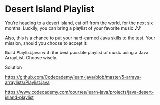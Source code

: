 # Desert Island Playlist

You’re heading to a desert island, cut off from the world, for the next six months. Luckily, you can bring a playlist of your favorite music ♪♪

Also, this is a chance to put your hard-earned Java skills to the test. Your mission, should you choose to accept it:

Build Playlist.java with the best possible playlist of music using a Java ArrayList. Choose wisely.

Solution

<https://github.com/Codecademy/learn-java/blob/master/5-arrays-arraylists/Playlist.java>

<https://www.codecademy.com/courses/learn-java/projects/java-desert-island-playlist>
